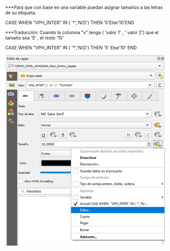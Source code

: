 ***Para que con base en una variable puedan asignar tamaños a las letras de su etiqueta.

CASE WHEN "VPH_INTER" IN ( '*','N/D') THEN '5'Else'10'END

***Traducción: Cuando la columna "x" tenga ( 'valor 1' , ' valor 2') que el tamaño sea '5' , el resto '10'

CASE WHEN "VPH_INTER" IN ( '*','N/D') THEN '5' Else'10' END 

![Alt text](EvAjaewVIAAU1ed.png?raw=true "Title")


